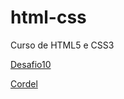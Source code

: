 # html-css
 Curso de HTML5 e  CSS3

<a href="https://ramonlopes86.github.io/html-css/ex021_desafio010/desafio10.html" target='_blank'>Desafio10</a>

<a href="https://ramonlopes86.github.io/html-css/ex022_desafio012/projeto-cordel.html" target='_blank'>Cordel